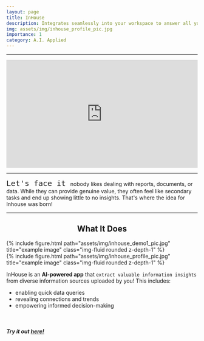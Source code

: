 ```yaml
---
layout: page
title: InHouse
description: Integrates seamlessly into your workspace to answer all your questions
img: assets/img/inhouse_profile_pic.jpg
importance: 1
category: A.I. Applied
---
```


***

<style>
.video-holder {
  position: relative;
  width: 100%;
  height: 0;
  padding-bottom: 56.25%;
  overflow: hidden;
}
.video-holder iframe {
  position: absolute;
  top: 0;
  left: 0;
  width: 100%;
  height: 100%;
}
</style>

<div class="video-holder">
  <iframe width="560"
          height="315" 
          src="https://www.youtube.com/embed/4REI55-mgEE" 
          frameborder="0" 
          allowfullscreen></iframe>
</div>

***
<TT> <font size = "+2"> Let's face it </font> </TT> nobody likes dealing with reports, documents, or data. While they can provide genuine value, they often feel like secondary tasks and end up showing little to no insights. That's where the idea for Inhouse was born! 

***

<h2 style="text-align:center"> What It Does </h2>


<div class="row justify-content-sm-center">
    <div class="col-sm-8 mt-3 mt-md-0">
        {% include figure.html path="assets/img/inhouse_demo1_pic.jpg" title="example image" class="img-fluid rounded z-depth-1" %}
    </div>
    <div class="col-sm-4 mt-3 mt-md-0">
        {% include figure.html path="assets/img/inhouse_profile_pic.jpg" title="example image" class="img-fluid rounded z-depth-1" %}
    </div>
</div>

InHouse is an <b>AI-powered app</b> that `extract valuable information insights` from diverse information sources uploaded by you!
This includes:
<ul class="fa-ul">
  <li><i class="fa-li fa fa-check-square"></i>enabling quick data queries</li>
  <li><i class="fa-li fa fa-check-square"></i>revealing connections and trends</li>
  <li><i class="fa-li fa fa-check-square"></i>empowering informed decision-making</li>
</ul>

<br>

<h5> Try it out <a href = "https://inhouse.up.railway.app/"> here! </a>  </h5>